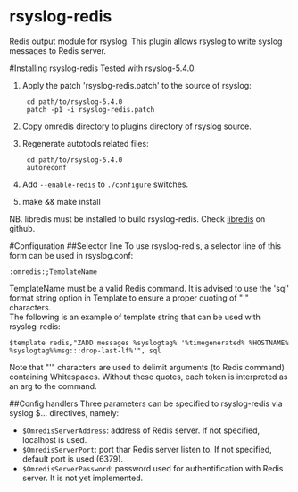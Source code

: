 rsyslog-redis
=============

Redis output module for rsyslog.
This plugin allows rsyslog to write syslog messages to Redis server.

#Installing rsyslog-redis
Tested with rsyslog-5.4.0.

1. Apply the patch 'rsyslog-redis.patch' to the source of rsyslog:

		cd path/to/rsyslog-5.4.0
		patch -p1 -i rsyslog-redis.patch
			
2. Copy omredis directory to plugins directory of rsyslog source.
3. Regenerate autotools related files:

		cd path/to/rsyslog-5.4.0
		autoreconf	

4. Add `--enable-redis` to `./configure` switches.
5. make && make install

NB. libredis must be installed to build rsyslog-redis. Check [libredis](http://github.com/sami-bouafif/libredis) on github.

#Configuration
##Selector line
To use rsyslog-redis, a selector line of this form can be used in rsyslog.conf:

	:omredis:;TemplateName

TemplateName must be a valid Redis command. It is advised to use the 'sql' format string option in Template to ensure a proper quoting of "'" characters.   
The following is an example of template string that can be used with rsyslog-redis:

	$template redis,"ZADD messages %syslogtag% '%timegenerated% %HOSTNAME% %syslogtag%%msg:::drop-last-lf%'", sql
	
Note that "'" characters are used to delimit arguments (to Redis command) containing Whitespaces. Without these quotes, each token is interpreted as an arg to the command.

##Config handlers
Three parameters can be specified to rsyslog-redis via syslog $... directives, namely:

- `$OmredisServerAddress`: address of Redis server. If not specified, localhost is used.
- `$OmredisServerPort`: port thar Redis server listen to. If not specified, default port is used (6379).
- `$OmredisServerPassword`: password used for authentification with Redis server. It is not yet implemented.
 